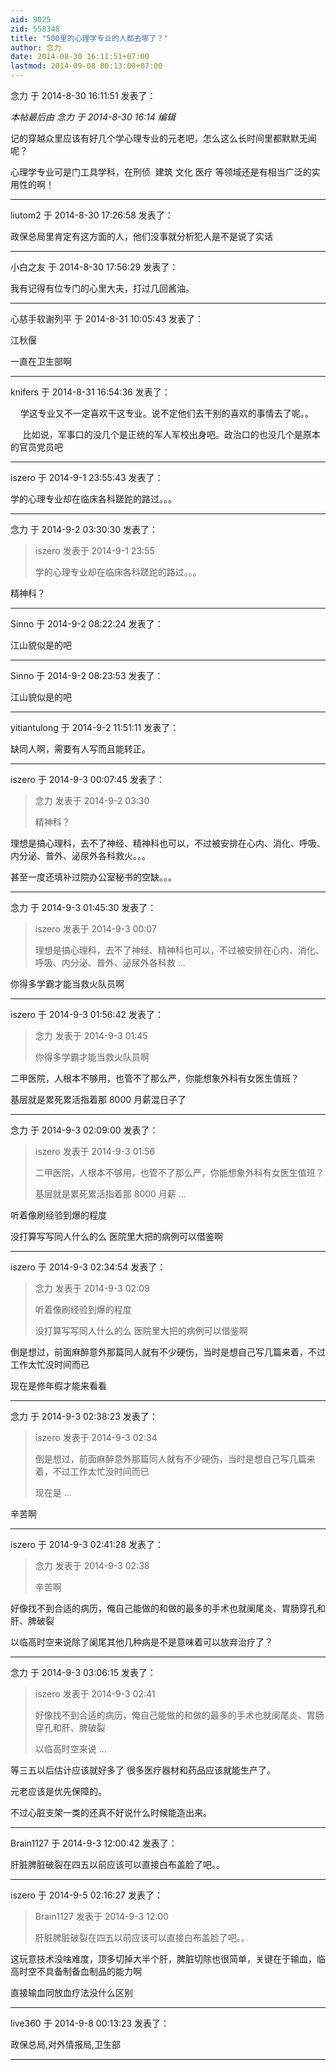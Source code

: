 ```yaml
---
aid: 9025
zid: 558348
title: "500里的心理学专业的人都去哪了？"
author: 念力
date: 2014-08-30 16:11:51+07:00
lastmod: 2014-09-08 00:13:00+07:00
---
```


念力 于 2014-8-30 16:11:51 发表了：

_本帖最后由 念力 于 2014-8-30 16:14 编辑_

记的穿越众里应该有好几个学心理专业的元老吧，怎么这么长时间里都默默无闻呢？

心理学专业可是门工具学科，在刑侦&nbsp;&nbsp;建筑 文化 医疗 等领域还是有相当广泛的实用性的啊！

---

liutom2 于 2014-8-30 17:26:58 发表了：

政保总局里肯定有这方面的人，他们没事就分析犯人是不是说了实话

---

小白之友 于 2014-8-30 17:56:29 发表了：

我有记得有位专门的心里大夫，打过几回酱油。

---

心慈手软谢列平 于 2014-8-31 10:05:43 发表了：

江秋偃

一直在卫生部啊

---

knifers 于 2014-8-31 16:54:36 发表了：

&nbsp; &nbsp; 学这专业又不一定喜欢干这专业。说不定他们去干别的喜欢的事情去了呢。。

&nbsp; &nbsp;&nbsp;&nbsp;比如说，军事口的没几个是正统的军人军校出身吧。政治口的也没几个是原本的官员党员吧

---

iszero 于 2014-9-1 23:55:43 发表了：

学的心理专业却在临床各科蹉跎的路过。。。

---

念力 于 2014-9-2 03:30:30 发表了：

> iszero 发表于 2014-9-1 23:55
>
> 学的心理专业却在临床各科蹉跎的路过。。。

精神科？

---

Sinno 于 2014-9-2 08:22:24 发表了：

江山貌似是的吧

---

Sinno 于 2014-9-2 08:23:53 发表了：

江山貌似是的吧

---

yitiantulong 于 2014-9-2 11:51:11 发表了：

缺同人啊，需要有人写而且能转正。

---

iszero 于 2014-9-3 00:07:45 发表了：

> 念力 发表于 2014-9-2 03:30
>
> 精神科？

理想是搞心理科，去不了神经、精神科也可以，不过被安排在心内、消化、呼吸、内分泌、普外、泌尿外各科救火。。。

甚至一度还填补过院办公室秘书的空缺。。。

---

念力 于 2014-9-3 01:45:30 发表了：

> iszero 发表于 2014-9-3 00:07
>
> 理想是搞心理科，去不了神经、精神科也可以，不过被安排在心内、消化、呼吸、内分泌、普外、泌尿外各科救 ...

你得多学霸才能当救火队员啊

---

iszero 于 2014-9-3 01:56:42 发表了：

> 念力 发表于 2014-9-3 01:45
>
> 你得多学霸才能当救火队员啊

二甲医院，人根本不够用，也管不了那么严，你能想象外科有女医生值班？

基层就是累死累活指着那 8000 月薪混日子了

---

念力 于 2014-9-3 02:09:00 发表了：

> iszero 发表于 2014-9-3 01:56
>
> 二甲医院，人根本不够用，也管不了那么严，你能想象外科有女医生值班？
>
> 基层就是累死累活指着那 8000 月薪 ...

听着像刷经验到爆的程度

没打算写写同人什么的么 医院里大把的病例可以借鉴啊

---

iszero 于 2014-9-3 02:34:54 发表了：

> 念力 发表于 2014-9-3 02:09
>
> 听着像刷经验到爆的程度
>
> 没打算写写同人什么的么 医院里大把的病例可以借鉴啊

倒是想过，前面麻醉意外那篇同人就有不少硬伤，当时是想自己写几篇来着，不过工作太忙没时间而已

现在是修年假才能来看看

---

念力 于 2014-9-3 02:38:23 发表了：

> iszero 发表于 2014-9-3 02:34
>
> 倒是想过，前面麻醉意外那篇同人就有不少硬伤，当时是想自己写几篇来着，不过工作太忙没时间而已
>
> 现在是 ...

辛苦啊

---

iszero 于 2014-9-3 02:41:28 发表了：

> 念力 发表于 2014-9-3 02:38
>
> 辛苦啊

好像找不到合适的病历，俺自己能做的和做的最多的手术也就阑尾炎、胃肠穿孔和肝、脾破裂

以临高时空来说除了阑尾其他几种病是不是意味着可以放弃治疗了？

---

念力 于 2014-9-3 03:06:15 发表了：

> iszero 发表于 2014-9-3 02:41
>
> 好像找不到合适的病历，俺自己能做的和做的最多的手术也就阑尾炎、胃肠穿孔和肝、脾破裂
>
> 以临高时空来说 ...

等三五以后估计应该就好多了 很多医疗器材和药品应该就能生产了。

元老应该是优先保障的。

不过心脏支架一类的还真不好说什么时候能造出来。

---

Brain1127 于 2014-9-3 12:00:42 发表了：

肝脏脾脏破裂在四五以前应该可以直接白布盖脸了吧。。

---

iszero 于 2014-9-5 02:16:27 发表了：

> Brain1127 发表于 2014-9-3 12:00
>
> 肝脏脾脏破裂在四五以前应该可以直接白布盖脸了吧。。

这玩意技术没啥难度，顶多切掉大半个肝，脾脏切除也很简单，关键在于输血，临高时空不具备制备血制品的能力啊

直接输血同放血疗法没什么区别

---

live360 于 2014-9-8 00:13:23 发表了：

政保总局,对外情报局,卫生部

---
